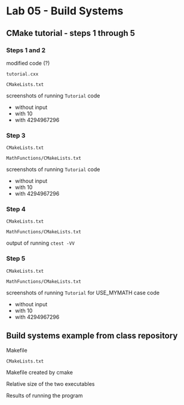 # Lab 05 - Build Systems

## CMake tutorial - steps 1 through 5

### Steps 1 and 2

modified code (?)

`tutorial.cxx`

`CMakeLists.txt`

screenshots of running `Tutorial` code

- without input
- with 10
- with 4294967296

### Step 3

`CMakeLists.txt`

`MathFunctions/CMakeLists.txt`

screenshots of running `Tutorial` code

- without input
- with 10
- with 4294967296

### Step 4

`CMakeLists.txt`

`MathFunctions/CMakeLists.txt`

output of running `ctest -VV`

### Step 5

`CMakeLists.txt`

`MathFunctions/CMakeLists.txt`

screenshots of running `Tutorial` for USE_MYMATH case code

- without input
- with 10
- with 4294967296

## Build systems example from class repository

Makefile

`CMakeLists.txt`

Makefile created by cmake

Relative size of the two executables

Results of running the program

